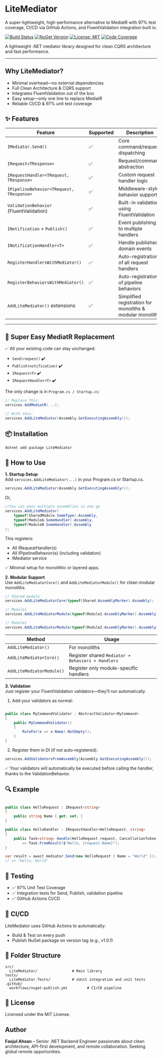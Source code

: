 # LiteMediator

A super-lightweight, high-performance alternative to MediatR with 97% test coverage, CI/CD via GitHub Actions, and FluentValidation integration built in.

[![Build Status](https://github.com/faojul/LiteMediator/actions/workflows/nuget-publish.yml/badge.svg)](https://github.com/faojul/LiteMediator/actions/workflows/nuget-publish.yml)
[![NuGet Version](https://img.shields.io/nuget/v/LiteMediator.Lite.svg?style=flat-square)](https://www.nuget.org/packages/LiteMediator.Lite/)
[![License: MIT](https://img.shields.io/badge/License-MIT-green.svg)](LICENSE)
[![Code Coverage](https://img.shields.io/badge/coverage-97%25-brightgreen)](#)

A lightweight .NET mediator library designed for clean CQRS architecture and fast performance.

---

## Why LiteMediator?
- Minimal overhead—no external dependencies
- Full Clean Architecture & CQRS support
- Integrates FluentValidation out of the box
- Easy setup—only one line to replace MediatR
- Reliable CI/CD & 97% unit test coverage

  
## ✨ Features

| Feature                                  | Supported | Description                                               |
| ---------------------------------------- | --------- | --------------------------------------------------------- |
| `IMediator.Send()`                       | ✅         | Core command/request dispatching                          |
| `IRequest<TResponse>`                    | ✅         | Request/command abstraction                               |
| `IRequestHandler<TRequest, TResponse>`   | ✅         | Custom request handler logic                              |
| `IPipelineBehavior<TRequest, TResponse>` | ✅         | Middleware-style behavior support                         |
| `ValidationBehavior` (FluentValidation)  | ✅         | Built-in validation using FluentValidation                |
| `INotification` + `Publish()`            | ✅         | Event publishing to multiple handlers                     |
| `INotificationHandler<T>`                | ✅         | Handle published domain events                            |
| `RegisterHandlersWithMediator()`         | ✅         | Auto-registration of all request handlers                 |
| `RegisterBehaviorsWithMediator()`        | ✅         | Auto-registration of pipeline behaviors                   |
| `AddLiteMediator()` extensions           | ✅         | Simplified registration for monoliths & modular monoliths |


---

## 🚀 Super Easy MediatR Replacement
✅ All your existing code can stay unchanged:
- `Send(request)` ✔️
- `Publish(notification)` ✔️
- `IRequest<T>` ✔️
- `IRequestHandler<T>` ✔️

The only change is in `Program.cs / Startup.cs`:
````csharp
// Replace this:
services.AddMediatR(...);

// With this:
services.AddLiteMediator(Assembly.GetExecutingAssembly());
````


## 📦 Installation

```bash
dotnet add package LiteMediator
````

## 🧩 How to Use


**1. Startup Setup**  
   Add `services.AddLiteMediator(...)` in your Program.cs or Startup.cs.


```csharp
services.AddLiteMediator(Assembly.GetExecutingAssembly());
````
   Or,
```csharp
//You can pass multiple assemblies in one go
services.AddLiteMediator(
    typeof(SharedModule.SomeType).Assembly,
    typeof(ModuleA.SomeHandler).Assembly,
    typeof(ModuleB.SomeHandler).Assembly
);

````
    
This registers:
   - All IRequestHandler(s)
   - All IPipelineBehavior(s) (including validation)
   - IMediator service


✅ Minimal setup for monolithic or layered apps.



**2. Modular Support**  
   Use `AddLiteMediatorCore()` and `AddLiteMediatorModule()` for clean modular monoliths.

```csharp
// Shared module
services.AddLiteMediatorCore(typeof(Shared.AssemblyMarker).Assembly);

// Module1
services.AddLiteMediatorModule(typeof(Module1.AssemblyMarker).Assembly);

// Module2
services.AddLiteMediatorModule(typeof(Module2.AssemblyMarker).Assembly);
````
    
    
| Method                    | Usage                                             |
| ------------------------- | ------------------------------------------------- |
| `AddLiteMediator()`       | For monoliths                                     |
| `AddLiteMediatorCore()`   | Register shared `Mediator + Behaviors + Handlers` |
| `AddLiteMediatorModule()` | Register only module-specific handlers            |



**3. Validation**  
   Just register your FluentValidation validators—they’ll run automatically.

   1. Add your validators as normal:
    
````csharp

public class MyCommandValidator : AbstractValidator<MyCommand>
{
    public MyCommandValidator()
    {
        RuleFor(x => x.Name).NotEmpty();
    }
}
````
    
   2. Register them in DI (if not auto-registered):
    
````csharp
services.AddValidatorsFromAssembly(Assembly.GetExecutingAssembly());
````
✅ Your validators will automatically be executed before calling the handler, thanks to the ValidationBehavior.


## 🔍 Example

````csharp

public class HelloRequest : IRequest<string>
{
    public string Name { get; set; }
}

public class HelloHandler : IRequestHandler<HelloRequest, string>
{
    public Task<string> Handle(HelloRequest request, CancellationToken cancellationToken)
        => Task.FromResult($"Hello, {request.Name}");
}
````

````csharp
var result = await mediator.Send(new HelloRequest { Name = "World" });
// => "Hello, World"
````

## 🧪 Testing
- ✅ 97% Unit Test Coverage
- ✅ Integration tests for Send, Publish, validation pipeline
- ✅ GitHub Actions CI/CD


## 🔧 CI/CD
LiteMediator uses GitHub Actions to automatically:
- Build & Test on every push
- Publish NuGet package on version tag (e.g., v1.0.1)


## 📁 Folder Structure
````
src/
  LiteMediator/                # Main library
tests/
  LiteMediator.Tests/          # xUnit integration and unit tests
.github/
  workflows/nuget-publish.yml         # CI/CD pipeline
````

## 📃 License
Licensed under the MIT License.

## Author
**Faojul Ahsan** – Senior .NET Backend Engineer passionate about clean architecture, API-first development, and remote collaboration. Seeking global remote opportunities.
